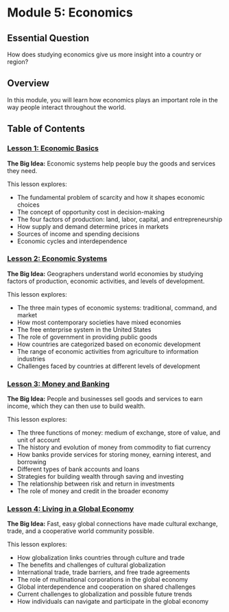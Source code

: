 # Module 5: Economics

## Essential Question
How does studying economics give us more insight into a country or region?

## Overview
In this module, you will learn how economics plays an important role in the way people interact throughout the world.

## Table of Contents

### [Lesson 1: Economic Basics](Lesson1_Economic_Basics.md)
**The Big Idea:** Economic systems help people buy the goods and services they need.

This lesson explores:
- The fundamental problem of scarcity and how it shapes economic choices
- The concept of opportunity cost in decision-making
- The four factors of production: land, labor, capital, and entrepreneurship
- How supply and demand determine prices in markets
- Sources of income and spending decisions
- Economic cycles and interdependence

### [Lesson 2: Economic Systems](Lesson2_Economic_Systems.md)
**The Big Idea:** Geographers understand world economies by studying factors of production, economic activities, and levels of development.

This lesson explores:
- The three main types of economic systems: traditional, command, and market
- How most contemporary societies have mixed economies
- The free enterprise system in the United States
- The role of government in providing public goods
- How countries are categorized based on economic development
- The range of economic activities from agriculture to information industries
- Challenges faced by countries at different levels of development

### [Lesson 3: Money and Banking](Lesson3_Money_and_Banking.md)
**The Big Idea:** People and businesses sell goods and services to earn income, which they can then use to build wealth.

This lesson explores:
- The three functions of money: medium of exchange, store of value, and unit of account
- The history and evolution of money from commodity to fiat currency
- How banks provide services for storing money, earning interest, and borrowing
- Different types of bank accounts and loans
- Strategies for building wealth through saving and investing
- The relationship between risk and return in investments
- The role of money and credit in the broader economy

### [Lesson 4: Living in a Global Economy](Lesson4_Living_in_a_Global_Economy.md)
**The Big Idea:** Fast, easy global connections have made cultural exchange, trade, and a cooperative world community possible.

This lesson explores:
- How globalization links countries through culture and trade
- The benefits and challenges of cultural globalization
- International trade, trade barriers, and free trade agreements
- The role of multinational corporations in the global economy
- Global interdependence and cooperation on shared challenges
- Current challenges to globalization and possible future trends
- How individuals can navigate and participate in the global economy